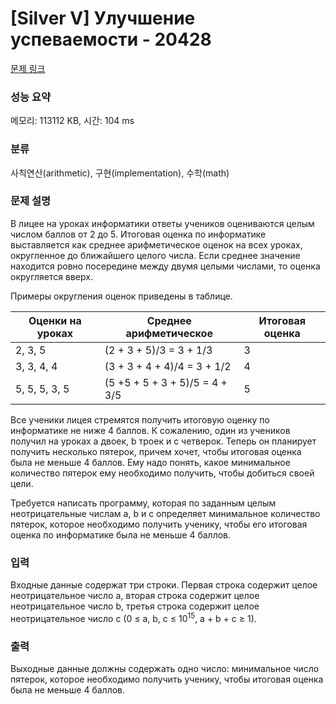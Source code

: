 # [Silver V] Улучшение успеваемости - 20428 

[문제 링크](https://www.acmicpc.net/problem/20428) 

### 성능 요약

메모리: 113112 KB, 시간: 104 ms

### 분류

사칙연산(arithmetic), 구현(implementation), 수학(math)

### 문제 설명

<p>В лицее на уроках информатики ответы учеников оцениваются целым числом баллов от 2 до 5. Итоговая оценка по информатике выставляется как среднее арифметическое оценок на всех уроках, округленное до ближайшего целого числа. Если среднее значение находится ровно посередине между двумя целыми числами, то оценка округляется вверх.</p>

<p>Примеры округления оценок приведены в таблице.</p>

<table class="table table-bordered td-center th-center" style="width:100%;">
	<thead>
		<tr>
			<th>Оценки на уроках</th>
			<th>Среднее арифметическое</th>
			<th>Итоговая оценка</th>
		</tr>
	</thead>
	<tbody>
		<tr>
			<td>2, 3, 5</td>
			<td>(2 + 3 + 5)/3 = 3 + 1/3</td>
			<td>3</td>
		</tr>
		<tr>
			<td>3, 3, 4, 4</td>
			<td>(3 + 3 + 4 + 4)/4 = 3 + 1/2</td>
			<td>4</td>
		</tr>
		<tr>
			<td>5, 5, 5, 3, 5</td>
			<td>(5 +5 + 5 + 3 + 5)/5 = 4 + 3/5</td>
			<td>5</td>
		</tr>
	</tbody>
</table>

<p>Все ученики лицея стремятся получить итоговую оценку по информатике не ниже 4 баллов. К сожалению, один из учеников получил на уроках a двоек, b троек и c четверок. Теперь он планирует получить несколько пятерок, причем хочет, чтобы итоговая оценка была не меньше 4 баллов. Ему надо понять, какое минимальное количество пятерок ему необходимо получить, чтобы добиться своей цели.</p>

<p>Требуется написать программу, которая по заданным целым неотрицательные числам a, b и c определяет минимальное количество пятерок, которое необходимо получить ученику, чтобы его итоговая оценка по информатике была не меньше 4 баллов.</p>

### 입력 

 <p>Входные данные содержат три строки. Первая строка содержит целое неотрицательное число a, вторая строка содержит целое неотрицательное число b, третья строка содержит целое неотрицательное число c (0 ≤ a, b, c ≤ 10<sup>15</sup>, a + b + c ≥ 1).</p>

### 출력 

 <p>Выходные данные должны содержать одно число: минимальное число пятерок, которое необходимо получить ученику, чтобы итоговая оценка была не меньше 4 баллов.</p>

